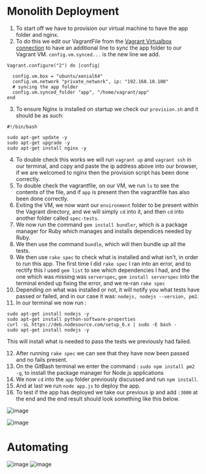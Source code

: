 # Monolith Deployment

1. To start off we have to provision our virtual machine to have the app folder and nginx.
2. To do this we edit our VagrantFile from the [Vagrant Virtualbox connection](https://github.com/mthussain1234/github_virtualisation_tech221#vagrant-virtualbox-connection) to have an additional line to sync the app folder to our Vagrant VM. `config.vm.synced...` is the new line we add.
```
Vagrant.configure("2") do |config|

  config.vm.box = "ubuntu/xenial64"
  config.vm.network "private_network", ip: "192.168.10.100"
  # syncing the app folder
  config.vm.synced_folder "app", "/home/vagrant/app"
end
```

3. To ensure Nginx is installed on startup we check our `provision.sh` and it should be as such: 
```
#!/bin/bash

sudo apt-get update -y
sudo apt-get upgrade -y
sudo apt-get install nginx -y
```

4.  To double check this works we will run `vagrant up` and `vagrant ssh` in our terminal, and copy and paste the ip address above into our browser, if we are welcomed to nginx then the provision script has been done correctly.
5.  To double check the vagrantfile, on our VM, we run `ls` to see the contents of the file, and if `app` is present then the vagrantfile has also been done correctly.
6.  Exiting the VM, we now want our `environment` folder to be present within the Vagrant directory, and we will simply `cd` into it, and then `cd` into another folder called `spec-tests`. 
7.  We now run the command `gem install bundler`, which is a package manager for Ruby which manages and installs dependices needed by Ruby.
8.  We then use the command `bundle`, which will then bundle up all the tests.
9.  We then use `rake spec` to check what is installed and what isn't, in order to run this app. The first time I did `rake spec` I ran into an error, and to rectify this I used `gem list` to see which dependencies I had, and the one which was missing was `serverspec`, `gem install serverspec` into the terminal ended up fixing the error, and we re-ran `rake spec`
10.  Depending on what was installed or not, it will notify you what tests have passed or failed, and in our case it was: `nodejs, nodejs --version, pm2`.
11.  In our terminal we now run : 
  ```
  sudo apt-get install nodejs -y
sudo apt-get install python-software-properties
curl -sL https://deb.nodesource.com/setup_6.x | sudo -E bash -
sudo apt-get install nodejs -y
```
This will install what is needed to pass the tests we previously had failed.

12.  After running `rake spec` we can see that they have now been passed and no fails present.
14.  On the GitBash terminal we enter the command :
`sudo npm install pm2 -g`, to install the package manager for Node.js applications
14.  We now `cd` into the `app` folder previously discussed and run `npm install`.
15.  And at last we run `node app.js` to deploy the app.
16.  To test if the app has deployed we take our previous ip and add `:3000` at the end and the end result should look something like this below.


![image](https://user-images.githubusercontent.com/129314018/232801602-98de8a87-55a4-4326-82dd-4ff1d5d1f1cc.png)


![image](https://user-images.githubusercontent.com/129314018/232799997-ecc89a58-b2cc-417d-8bd1-7a64816b2dcb.png)

# Automating


![image](https://user-images.githubusercontent.com/129314018/232823447-d13e617e-11e0-4d5a-a7db-31bb524eb17e.png)
![image](https://user-images.githubusercontent.com/129314018/232823616-03b876c2-0ecb-47e6-98ea-2bdc998fd570.png)





